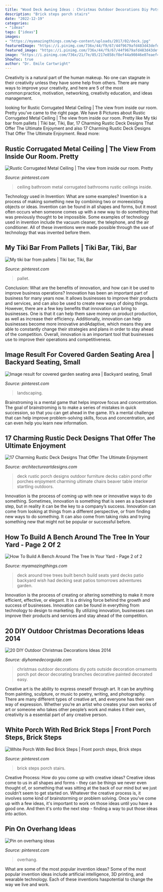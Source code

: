 ```yaml
---
title: "Wood Deck Awning Ideas : Christmas Outdoor Decorations Diy Pots Outside Decoration Ornaments Porch Pot Decor Decorating Branches Decorative Painted Decorated Easy"
description: "Brick steps porch stairs"
date: "2022-12-19"
categories:
- "ideas"
tags: ["ideas"]
images:
- "https://myamazingthings.com/wp-content/uploads/2017/02/deck.jpg"
featuredImage: "https://i.pinimg.com/736x/44/f9/67/44f9679afd483d43defdba79ca8b5f29--brick-porch-porch-stairs.jpg"
featured_image: "https://i.pinimg.com/736x/44/f9/67/44f9679afd483d43defdba79ca8b5f29--brick-porch-porch-stairs.jpg"
image: "https://i.pinimg.com/736x/21/7e/85/217e858cf8ef44a90846e07eaef46d99.jpg"
ShowToc: true
author: "Dr. Emile Cartwright"
---
```



Creativity is a natural part of the human makeup. No one can stagnate in their creativity unless they have some help from others. There are many ways to improve your creativity, and here are 5 of the most common:practice, motivation, networking, creativity education, and ideas management.

	

		
looking for Rustic Corrugated Metal Ceiling | The view from inside our room. Pretty you've came to the right page. We have 8 Pictures about Rustic Corrugated Metal Ceiling | The view from inside our room. Pretty like My tiki bar from pallets | Tiki bar, Tiki, Bar, 17 Charming Rustic Deck Designs That Offer The Ultimate Enjoyment and also 17 Charming Rustic Deck Designs That Offer The Ultimate Enjoyment. Read more:
		
    
## Rustic Corrugated Metal Ceiling | The View From Inside Our Room. Pretty

<img loading=lazy src="https://i.pinimg.com/736x/de/25/88/de2588c66f8a64838a1bf03508c3809d--bathroom-ceilings-bathroom-ceiling-ideas.jpg?b=t" onerror="this.onerror=null;this.src='https://tse3.mm.bing.net/th?id=OIP.aGT-uGobl_b2Xac1IuMalQHaLJ&amp;pid=15.1';" alt="Rustic Corrugated Metal Ceiling | The view from inside our room. Pretty">

_Source: pinterest.com_

>ceiling bathroom metal corrugated bathrooms rustic ceilings inside. 

	

Technology used in Invention: What are some examples?
Invention is a process of making something new by combining two or moreexisting objects or ideas. Invention can be found in all shapes and forms, but it most often occurs when someone comes up with a new way to do something that was previously thought to be impossible. 
Some examples of technology used in invention include the vacuum cleaner, the telephone, and the air conditioner. All of these inventions were made possible through the use of technology that was invented before them.

    
## My Tiki Bar From Pallets | Tiki Bar, Tiki, Bar

<img loading=lazy src="https://i.pinimg.com/736x/07/ca/d8/07cad83f561b50bb37c9147b21b6ad33--tiki-bars-beach-stuff.jpg" onerror="this.onerror=null;this.src='https://tse3.mm.bing.net/th?id=OIP.Mzc4oyXkGD5oq-v1kLdsfgHaJ3&amp;pid=15.1';" alt="My tiki bar from pallets | Tiki bar, Tiki, Bar">

_Source: pinterest.com_

>pallet. 

	

Conclusion: What are the benefits of innovation, and how can it be used to improve business operations?
Innovation has been an important part of business for many years now. It allows businesses to improve their products and services, and can also be used to create new ways of doing things. However, there are a few key benefits that innovation can bring to businesses. One is that it can help them save money on product production, as well as increase their efficiency. Additionally, innovation can help businesses become more innovative andAdaptive, which means they are able to constantly change their strategies and plans in order to stay ahead of the competition. Overall, innovation is an important tool that businesses use to improve their operations and competitiveness.

    
## Image Result For Covered Garden Seating Area | Backyard Seating, Small

<img loading=lazy src="https://i.pinimg.com/736x/76/20/02/762002b94980cfa4d038135ff3929836.jpg" onerror="this.onerror=null;this.src='https://tse2.mm.bing.net/th?id=OIP.sMbmUR_NVqGgSCqezZ-mJAHaJ4&amp;pid=15.1';" alt="Image result for covered garden seating area | Backyard seating, Small">

_Source: pinterest.com_

>landscaping. 

	

Brainstroming is a mental game that helps improve focus and concentration. The goal of brainstroming is to make a series of mistakes in quick succession, so that you can get ahead in the game. It’s a mental challenge that can help improve problem-solving skills, focus and concentration, and can even help you learn new information.

    
## 17 Charming Rustic Deck Designs That Offer The Ultimate Enjoyment

<img loading=lazy src="https://www.architectureartdesigns.com/wp-content/uploads/2015/02/17-Charming-Rustic-Deck-Designs-That-Offer-The-Ultimate-Enjoyment-16-630x942.jpg" onerror="this.onerror=null;this.src='https://tse3.mm.bing.net/th?id=OIP.tiJX4-ZVFot1PRa9Apa_pgHaLE&amp;pid=15.1';" alt="17 Charming Rustic Deck Designs That Offer The Ultimate Enjoyment">

_Source: architectureartdesigns.com_

>deck rustic porch designs outdoor furniture decks cabin pond offer porches enjoyment charming ultimate chairs beaver table interior startling outdoors. 

	

Innovation is the process of coming up with new or innovative ways to do something. Sometimes, innovation is something that is seen as a backward step, but in reality it can be the key to a company’s success. Innovation can come from looking at things from a different perspective, or from finding new ways to do something. It can also come from taking risks and trying something new that might not be popular or successful before.

    
## How To Build A Bench Around The Tree In Your Yard - Page 2 Of 2

<img loading=lazy src="https://myamazingthings.com/wp-content/uploads/2017/02/deck.jpg" onerror="this.onerror=null;this.src='https://tse1.mm.bing.net/th?id=OIP.k6PiEWsEcAnZ1N_5CnKsLAHaF6&amp;pid=15.1';" alt="How To Build A Bench Around The Tree In Your Yard - Page 2 of 2">

_Source: myamazingthings.com_

>deck around tree trees built bench build seats yard decks patio backyard wish had decking seat patios tomorrows adventures garden. 

	

Innovation is the process of creating or altering something to make it more efficient, effective, or elegant. It is a driving force behind the growth and success of businesses. Innovation can be found in everything from technology to design to marketing. By utilizing innovation, businesses can improve their products and services and stay ahead of the competition.

    
## 20 DIY Outdoor Christmas Decorations Ideas 2014

<img loading=lazy src="http://diyhomedecorguide.com/wp-content/uploads/2014/11/Outdoor-Christmas-decorations-2014.jpg" onerror="this.onerror=null;this.src='https://tse2.mm.bing.net/th?id=OIP.QdG3oejMdlMvumKlR5qE4gHaLJ&amp;pid=15.1';" alt="20 DIY Outdoor Christmas Decorations Ideas 2014">

_Source: diyhomedecorguide.com_

>christmas outdoor decorations diy pots outside decoration ornaments porch pot decor decorating branches decorative painted decorated easy. 

	

Creative art is the ability to express oneself through art. It can be anything from painting, sculpture, or music to poetry, writing, and photography. There are many different types of creative art, and everyone has their own way of expression. Whether you’re an artist who creates your own works of art or someone who takes other people’s work and makes it their own, creativity is a essential part of any creative person.

    
## White Porch With Red Brick Steps | Front Porch Steps, Brick Steps

<img loading=lazy src="https://i.pinimg.com/736x/44/f9/67/44f9679afd483d43defdba79ca8b5f29--brick-porch-porch-stairs.jpg" onerror="this.onerror=null;this.src='https://tse3.mm.bing.net/th?id=OIP.HwdynM1s7aHatBMJTwEKlwHaJ3&amp;pid=15.1';" alt="White Porch With Red Brick Steps | Front porch steps, Brick steps">

_Source: pinterest.com_

>brick steps porch stairs. 

	

Creative Process: How do you come up with creative ideas?
Creative ideas come to us in all shapes and forms - they can be things we never even thought of, or something that was sitting at the back of our mind but we just couldn't seem to get started on.
Whatever the creative process is, it involves some kind of brainstorming or problem solving. Once you've come up with a few ideas, it's important to work on those ideas until you have a good one. And then it's onto the next step - finding a way to put those ideas into action.

    
## Pin On Overhang Ideas

<img loading=lazy src="https://i.pinimg.com/736x/21/7e/85/217e858cf8ef44a90846e07eaef46d99.jpg" onerror="this.onerror=null;this.src='https://tse4.mm.bing.net/th?id=OIP.qc9lGfVEsmUDQ81sj8Fj_AHaJ3&amp;pid=15.1';" alt="Pin on overhang ideas">

_Source: pinterest.com_

>overhang. 

	

What are some of the most popular invention ideas?
Some of the most popular invention ideas include artificial intelligence, 3D printing, and wearable technology. Each of these inventions haspotential to change the way we live and work.

